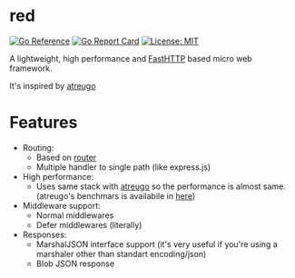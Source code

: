 # red

[![Go Reference](https://pkg.go.dev/badge/github.com/emirmuminoglu/red.svg)](https://pkg.go.dev/github.com/emirmuminoglu/red)
[![Go Report Card](https://goreportcard.com/badge/github.com/emirmuminoglu/red)](https://goreportcard.com/report/github.com/emirmuminoglu/red)
[![License: MIT](https://img.shields.io/badge/License-MIT-yellow.svg)](https://opensource.org/licenses/MIT)

A lightweight, high performance and [FastHTTP](https://github.com/valyala/fasthttp) based micro web framework.

It's inspired by [atreugo](https://github.com/savsgio/atreugo)

# Features

- Routing:
  - Based on [router](https://github.com/fasthttp/router)
  - Multiple handler to single path (like express.js)  
- High performance:
  - Uses same stack with [atreugo](https://github.com/savsgio/atreugo) so the performance is almost same. (atreugo's benchmars is availabile in [here](https://github.com/smallnest/go-web-framework-benchmark))
- Middleware support:
  - Normal middlewares
  - Defer middlewares (literally)
- Responses:
  - MarshalJSON interface support (it's very useful if you're using a marshaler other than standart encoding/json)
  - Blob JSON response
